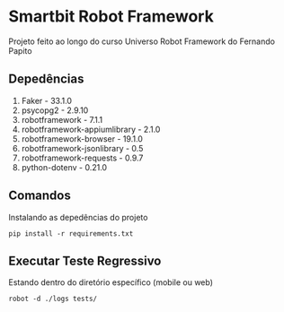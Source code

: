 # Smartbit Robot Framework

Projeto feito ao longo do curso Universo Robot Framework do Fernando Papito

## Depedências

1. Faker - 33.1.0
2. psycopg2 - 2.9.10
3. robotframework - 7.1.1
4. robotframework-appiumlibrary - 2.1.0
5. robotframework-browser - 19.1.0
6. robotframework-jsonlibrary - 0.5
7. robotframework-requests - 0.9.7
8. python-dotenv - 0.21.0

## Comandos

Instalando as depedências do projeto

```
pip install -r requirements.txt
```

## Executar Teste Regressivo

Estando dentro do diretório específico (mobile ou web)

```
robot -d ./logs tests/
```
